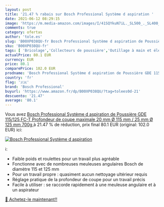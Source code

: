 ```yaml
---
layout: post
title: '21.47 % rabais sur Bosch Professional Système d aspiration '
date: 2021-06-12 08:29:15
image: 'https://m.media-amazon.com/images/I/41SQYkuN7iL._SL500_._SL400_.jpg'
comments: true
category: ofertas
author: 'tole.es'
slug: 'B00XP038QU-fr Bosch Professional Système d aspiration de Poussière GDE...'
sku: 'B00XP038QU-fr'
tags: [ 'Bricolage','Collecteurs de poussière','Outillage à main et électroportatif','Outillage électroportatif','bosch professional', ]
actualPrice: 80.1 EUR
currency: EUR
price: 80.1
comparePrice: 102.0 EUR
prodname: 'Bosch Professional Système d aspiration de Poussière GDE 115/125 FC-T  Profondeur de coupe maximale 20 mm  Ø 115 mm  / 25 mm  Ø 125 mm   700g '
country: 'fr'
flag: '🇫🇷'
brand: 'Bosch Professional'
buyurl: 'https://www.amazon.fr/dp/B00XP038QU/?tag=tolees0d-21'
descuento: '21.47'
average: '80.1'
---
```


Vous avez [Bosch Professional Système d aspiration de Poussière GDE 115/125 FC-T  Profondeur de coupe maximale 20 mm  Ø 115 mm  / 25 mm  Ø 125 mm   700g ](https://www.amazon.fr/dp/B00XP038QU/?tag=tolees0d-21)  à  21.47 % de réduction, prix final  80.1 EUR (original: 102.0 EUR) ici:

[![Bosch Professional Système d aspiration ](https://m.media-amazon.com/images/I/41SQYkuN7iL._SL500_._SL400_.jpg)](https://www.amazon.fr/dp/B00XP038QU/?tag=tolees0d-21)

ℹ️:

- Faible poids et roulettes pour un travail plus agréable
- Fonctionne avec de nombreuses meuleuses angulaires Bosch de diamètre 115 et 125 mm
- Pour un travail propre : quasiment aucun nettoyage ultérieur requis
- Réglage pratique de la profondeur de coupe pour un travail précis
- Facile à utiliser : se raccorde rapidement à une meuleuse angulaire et à un aspirateur

[🛒 Achetez-le maintenant!!](https://www.amazon.fr/dp/B00XP038QU/?tag=tolees0d-21)
